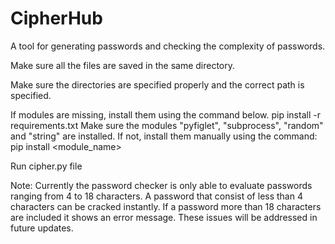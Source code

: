 # CipherHub
A tool for generating passwords and checking the complexity of passwords.

Make sure all the files are saved in the same directory.

Make sure the directories are specified properly and the correct path is specified.

If modules are missing, install them using the command below.
pip install -r requirements.txt
Make sure the modules "pyfiglet", "subprocess", "random" and "string" are installed. If not, install them manually using the command:
pip install <module_name>

Run cipher.py file

Note: Currently the password checker is only able to evaluate passwords ranging from 4 to 18 characters. A password that consist of less than 4 characters can be cracked instantly. If a password more than 18 characters are included it shows an error message. These issues will be addressed in future updates. 
